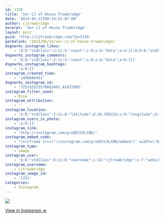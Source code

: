 ```yaml
---
id: 1330
title: 'Ser CJ of House Trowbridge'
date: '2014-05-21T08:34:51-07:00'
author: cjtrowbridge
excerpt: 'Ser CJ of House Trowbridge'
layout: post
guid: 'http://cjtrowbridge.com/?p=1330'
permalink: /2014/05/21/ser-cj-of-house-trowbridge/
dsgnwrks_instagram_likes:
    - 'O:8:"stdClass":2:{s:5:"count";i:9;s:4:"data";a:4:{i:0;O:8:"stdClass":4:{s:8:"username";s:6:"llucio";s:15:"profile_picture";s:106:"https://igcdn-photos-g-a.akamaihd.net/hphotos-ak-xaf1/t51.2885-19/10946584_385038701668646_944602748_a.jpg";s:2:"id";s:6:"510135";s:9:"full_name";s:12:"Lucio Aviles";}i:1;O:8:"stdClass":4:{s:8:"username";s:14:"kevinjaykeenan";s:15:"profile_picture";s:83:"https://instagramimages-a.akamaihd.net/profiles/profile_9216677_75sq_1353393528.jpg";s:2:"id";s:7:"9216677";s:9:"full_name";s:16:"Kevin Jay Keenan";}i:2;O:8:"stdClass":4:{s:8:"username";s:7:"crb3315";s:15:"profile_picture";s:105:"https://igcdn-photos-h-a.akamaihd.net/hphotos-ak-xpa1/t51.2885-19/924454_1431091273849087_679602213_a.jpg";s:2:"id";s:8:"31603222";s:9:"full_name";s:12:"Cris Harwood";}i:3;O:8:"stdClass":4:{s:8:"username";s:8:"dizzleme";s:15:"profile_picture";s:84:"https://instagramimages-a.akamaihd.net/profiles/profile_12340414_75sq_1358478611.jpg";s:2:"id";s:8:"12340414";s:9:"full_name";s:4:"Tony";}}}'
dsgnwrks_instagram_comments:
    - 'O:8:"stdClass":2:{s:5:"count";i:0;s:4:"data";a:0:{}}'
dsgnwrks_instagram_hashtags:
    - 'a:0:{}'
instagram_created_time:
    - '1400686491'
dsgnwrks_instagram_id:
    - '725333323570663491_41872995'
instagram_filter_used:
    - Rise
instagram_attribution:
    - ''
instagram_location:
    - 'O:8:"stdClass":2:{s:8:"latitude";d:38.595214;s:9:"longitude";d:-121.4142138;}'
instagram_users_in_photo:
    - 'a:0:{}'
instagram_link:
    - 'http://instagram.com/p/oQ5tCXLtBD/'
instagram_embed_code:
    - "\n<iframe src=\"//instagram.com/p/oQ5tCXLtBD/embed/\" width=\"612\" height=\"710\" frameborder=\"0\" scrolling=\"no\" allowtransparency=\"true\"></iframe>\n"
instagram_type:
    - image
instagram_user:
    - 'O:8:"stdClass":6:{s:8:"username";s:12:"cjtrowbridge";s:7:"website";s:0:"";s:15:"profile_picture";s:103:"https://igcdn-photos-f-a.akamaihd.net/hphotos-ak-xpa1/t51.2885-19/925559_452430704897917_67836701_a.jpg";s:9:"full_name";s:13:"CJ Trowbridge";s:3:"bio";s:0:"";s:2:"id";s:8:"41872995";}'
instagram_username:
    - cjtrowbridge
instagram_image_id:
    - '1331'
categories:
    - Instagram
---
```


[![](http://blog.cjtrowbridge.com/wp-content/uploads/2014/05/10326633_271638016348924_970086589_n.jpg)](http://instagram.com/p/oQ5tCXLtBD/)

[View in Instagram ⇒](http://instagram.com/p/oQ5tCXLtBD/)